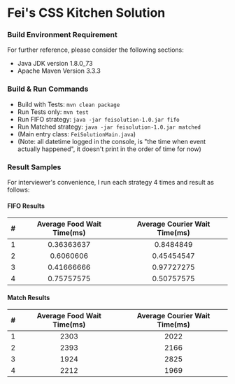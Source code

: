 # Fei's CSS Kitchen Solution

### Build Environment Requirement
For further reference, please consider the following sections:

* Java JDK version 1.8.0_73
* Apache Maven Version 3.3.3

### Build & Run Commands
* Build with Tests: `mvn clean package`
* Run Tests only: `mvn test`
* Run FIFO strategy: `java -jar feisolution-1.0.jar fifo`
* Run Matched strategy: `java -jar feisolution-1.0.jar matched`
* (Main entry class: `FeiSolutionMain.java`)
* (Note: all datetime logged in the console, is "the time when event actually happened", it doesn't print in the order of time for now)

### Result Samples
For interviewer's convenience, I run each strategy 4 times and result as follows:

#### FIFO Results
| # | Average Food Wait Time(ms) | Average Courier Wait Time(ms) |
| :-----: | :----: | :----: |
| 1 | 0.36363637 | 0.8484849 |
| 2 | 0.6060606 | 0.45454547 |
| 3 | 0.41666666 | 0.97727275 |
| 4 | 0.75757575 | 0.50757575 |

#### Match Results
| # | Average Food Wait Time(ms) | Average Courier Wait Time(ms) |
| :-----: | :----: | :----: |
| 1 | 2303 | 2022 |
| 2 | 2393 | 2166 |
| 3 | 1924 | 2825 |
| 4 | 2212 | 1969 |
